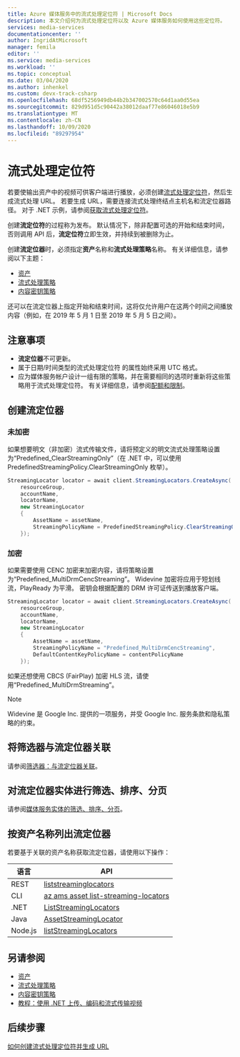 ```yaml
---
title: Azure 媒体服务中的流式处理定位符 | Microsoft Docs
description: 本文介绍何为流式处理定位符以及 Azure 媒体服务如何使用这些定位符。
services: media-services
documentationcenter: ''
author: IngridAtMicrosoft
manager: femila
editor: ''
ms.service: media-services
ms.workload: ''
ms.topic: conceptual
ms.date: 03/04/2020
ms.author: inhenkel
ms.custom: devx-track-csharp
ms.openlocfilehash: 68df5256949db44b2b347002570c64d1aa0d55ea
ms.sourcegitcommit: 829d951d5c90442a38012daaf77e86046018e5b9
ms.translationtype: MT
ms.contentlocale: zh-CN
ms.lasthandoff: 10/09/2020
ms.locfileid: "89297954"
---
```

# <a name="streaming-locators"></a>流式处理定位符

若要使输出资产中的视频可供客户端进行播放，必须创建[流式处理定位符](/rest/api/media/streaminglocators)，然后生成流式处理 URL。 若要生成 URL，需要连接流式处理终结点主机名和流定位器路径。 对于 .NET 示例，请参阅[获取流式处理定位符](stream-files-tutorial-with-api.md#get-a-streaming-locator)。

创建**流定位符**的过程称为发布。 默认情况下，除非配置可选的开始和结束时间，否则调用 API 后，**流定位符**立即生效，并持续到被删除为止。 

创建**流定位器**时，必须指定**资产**名称和**流式处理策略**名称。 有关详细信息，请参阅以下主题：

* [资产](assets-concept.md)
* [流式处理策略](streaming-policy-concept.md)
* [内容密钥策略](content-key-policy-concept.md)

还可以在流定位器上指定开始和结束时间，这将仅允许用户在这两个时间之间播放内容（例如，在 2019 年 5 月 1 日至 2019 年 5 月 5 日之间）。  

## <a name="considerations"></a>注意事项

* **流定位器**不可更新。 
* 属于日期/时间类型的流式处理定位符  的属性始终采用 UTC 格式。
* 应为媒体服务帐户设计一组有限的策略，并在需要相同的选项时重新将这些策略用于流式处理定位符。 有关详细信息，请参阅[配额和限制](limits-quotas-constraints.md)。

## <a name="create-streaming-locators"></a>创建流定位器  

### <a name="not-encrypted"></a>未加密

如果想要明文（非加密）流式传输文件，请将预定义的明文流式处理策略设置为“Predefined_ClearStreamingOnly”（在 .NET 中，可以使用 PredefinedStreamingPolicy.ClearStreamingOnly 枚举）。

```csharp
StreamingLocator locator = await client.StreamingLocators.CreateAsync(
    resourceGroup,
    accountName,
    locatorName,
    new StreamingLocator
    {
        AssetName = assetName,
        StreamingPolicyName = PredefinedStreamingPolicy.ClearStreamingOnly
    });
```

### <a name="encrypted"></a>加密 

如果需要使用 CENC 加密来加密内容，请将策略设置为“Predefined_MultiDrmCencStreaming”。 Widevine 加密将应用于短划线流，PlayReady 为平滑。 密钥会根据配置的 DRM 许可证传送到播放客户端。

```csharp
StreamingLocator locator = await client.StreamingLocators.CreateAsync(
    resourceGroup,
    accountName,
    locatorName,
    new StreamingLocator
    {
        AssetName = assetName,
        StreamingPolicyName = "Predefined_MultiDrmCencStreaming",
        DefaultContentKeyPolicyName = contentPolicyName
    });
```

如果还想使用 CBCS (FairPlay) 加密 HLS 流，请使用“Predefined_MultiDrmStreaming”。

> [!NOTE]
> Widevine 是 Google Inc. 提供的一项服务，并受 Google Inc. 服务条款和隐私策略的约束。

## <a name="associate-filters-with-streaming-locators"></a>将筛选器与流定位器关联

请参阅[筛选器：与流定位器关联](filters-concept.md#associating-filters-with-streaming-locator)。

## <a name="filter-order-page-streaming-locator-entities"></a>对流定位器实体进行筛选、排序、分页

请参阅[媒体服务实体的筛选、排序、分页](entities-overview.md)。

## <a name="list-streaming-locators-by-asset-name"></a>按资产名称列出流定位器

若要基于关联的资产名称获取流定位器，请使用以下操作：

|语言|API|
|---|---|
|REST|[liststreaminglocators](/rest/api/media/assets/liststreaminglocators)|
|CLI|[az ams asset list-streaming-locators](/cli/azure/ams/asset?view=azure-cli-latest#az-ams-asset-list-streaming-locators)|
|.NET|[ListStreamingLocators](/dotnet/api/microsoft.azure.management.media.assetsoperationsextensions.liststreaminglocators?view=azure-dotnet#Microsoft_Azure_Management_Media_AssetsOperationsExtensions_ListStreamingLocators_Microsoft_Azure_Management_Media_IAssetsOperations_System_String_System_String_System_String_)|
|Java|[AssetStreamingLocator](/rest/api/media/assets/liststreaminglocators#assetstreaminglocator)|
|Node.js|[listStreamingLocators](/javascript/api/@azure/arm-mediaservices/assets#liststreaminglocators-string--string--string--msrest-requestoptionsbase-)|

## <a name="see-also"></a>另请参阅

* [资产](assets-concept.md)
* [流式处理策略](streaming-policy-concept.md)
* [内容密钥策略](content-key-policy-concept.md)
* [教程：使用 .NET 上传、编码和流式传输视频](stream-files-tutorial-with-api.md)

## <a name="next-steps"></a>后续步骤

[如何创建流式处理定位符并生成 URL](create-streaming-locator-build-url.md)
